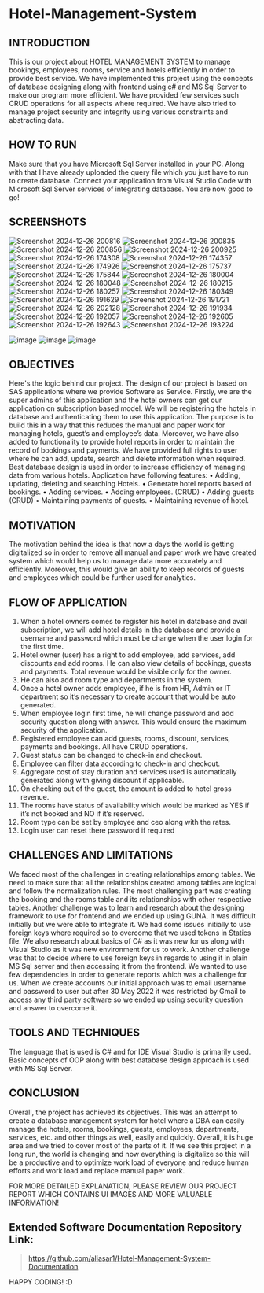 # Hotel-Management-System

## INTRODUCTION
This is our project about HOTEL MANAGEMENT SYSTEM to manage bookings, employees, 
rooms, service and hotels efficiently in order to provide best service. We have implemented this 
project using the concepts of database designing along with frontend using c# and MS Sql Server 
to make our program more efficient. We have provided few services such CRUD operations for 
all aspects where required. We have also tried to manage project security and integrity using 
various constraints and abstracting data.

## HOW TO RUN
Make sure that you have Microsoft Sql Server installed in your PC. Along with that I have already uploaded the query file which you just have to run to create database. Connect your application from Visual Studio Code with Microsoft Sql Server services of integrating database. You are now good to go! 

## SCREENSHOTS
![Screenshot 2024-12-26 200816](https://github.com/user-attachments/assets/20bedde3-ef39-4a76-b365-bfd6cf9c343a)
![Screenshot 2024-12-26 200835](https://github.com/user-attachments/assets/4199d904-39d9-41ca-a50e-8195de52e539)
![Screenshot 2024-12-26 200856](https://github.com/user-attachments/assets/29df422d-8cf3-41f0-86f6-a69c57a29d83)
![Screenshot 2024-12-26 200925](https://github.com/user-attachments/assets/08faff3a-7bf7-4d90-8de8-f896683e25e4)
![Screenshot 2024-12-26 174308](https://github.com/user-attachments/assets/352430df-a68f-4254-bf7f-a0a90ae95c7b)
![Screenshot 2024-12-26 174357](https://github.com/user-attachments/assets/56bc2698-b10c-497c-86e5-24334cf8a2b5)
![Screenshot 2024-12-26 174926](https://github.com/user-attachments/assets/2fbe001b-d280-4928-be76-12eb70233621)
![Screenshot 2024-12-26 175737](https://github.com/user-attachments/assets/d2630fc8-9492-4a18-8017-63a1a3f77e80)
![Screenshot 2024-12-26 175844](https://github.com/user-attachments/assets/adf763c7-bb19-411c-b714-02eec4e424e5)
![Screenshot 2024-12-26 180004](https://github.com/user-attachments/assets/15af8c3a-5bae-4856-931e-6bc2f5fe0e61)
![Screenshot 2024-12-26 180048](https://github.com/user-attachments/assets/def03a69-6918-483b-bd2e-2ca199421a4a)
![Screenshot 2024-12-26 180215](https://github.com/user-attachments/assets/0c3718b7-b41b-48a7-8857-496a8dbb54c1)
![Screenshot 2024-12-26 180257](https://github.com/user-attachments/assets/8ff3f6f3-80e0-490e-9daa-1cd7aeb4660c)
![Screenshot 2024-12-26 180349](https://github.com/user-attachments/assets/e48dacda-13c0-44c4-aadb-94ca6debceb5)
![Screenshot 2024-12-26 191629](https://github.com/user-attachments/assets/6a61162f-8afe-4608-bbf6-1273b1bf6dcc)
![Screenshot 2024-12-26 191721](https://github.com/user-attachments/assets/3c21f006-368b-4f71-92b1-99bbd9f512a9)
![Screenshot 2024-12-26 202128](https://github.com/user-attachments/assets/16d4ea87-b6f3-4785-a89d-c49e4dfa70b9)
![Screenshot 2024-12-26 191934](https://github.com/user-attachments/assets/fc0570ff-5e9a-44f5-8530-7180b4f24d8f)
![Screenshot 2024-12-26 192057](https://github.com/user-attachments/assets/e715883b-b4cf-44f0-abf7-e8f4bf3d1081)
![Screenshot 2024-12-26 192605](https://github.com/user-attachments/assets/6393935e-c7e5-43df-b64a-a52198e10aa2)
![Screenshot 2024-12-26 192643](https://github.com/user-attachments/assets/776fa6d5-697c-4302-b1fc-cd42730ceba2)
![Screenshot 2024-12-26 193224](https://github.com/user-attachments/assets/b11a1a1d-56db-4291-91ce-bbc9ce381ac5)

![image](https://user-images.githubusercontent.com/74453775/194845204-f1e24881-841b-4827-bc36-d86f15ce80d2.png)
![image](https://user-images.githubusercontent.com/74453775/194845255-a691caea-fdf7-4c2b-a886-ce053146c9ec.png)
![image](https://user-images.githubusercontent.com/74453775/194845282-2b07bfe4-2b35-4363-88f6-84901ef4a0bf.png)


## OBJECTIVES
Here's the logic behind our project. The design of our project is based on SAS applications where 
we provide Software as Service. Firstly, we are the super admins of this application and the hotel 
owners can get our application on subscription based model. We will be registering the hotels in 
database and authenticating them to use this application.
The purpose is to build this in a way that this reduces the manual and paper work for managing 
hotels, guest’s and employee’s data. Moreover, we have also added to functionality to provide 
hotel reports in order to maintain the record of bookings and payments.
We have provided full rights to user where he can add, update, search and delete information when 
required. Best database design is used in order to increase efficiency of managing data from various 
hotels.
Application have following features: 
• Adding, updating, deleting and searching Hotels.
• Generate hotel reports based of bookings.
• Adding services.
• Adding employees. (CRUD)
• Adding guests (CRUD)
• Maintaining payments of guests. 
• Maintaining revenue of hotel.

## MOTIVATION
The motivation behind the idea is that now a days the world is getting digitalized so in order 
to remove all manual and paper work we have created system which would help us to manage 
data more accurately and efficiently. Moreover, this would give an ability to keep records of 
guests and employees which could be further used for analytics.

## FLOW OF APPLICATION
1. When a hotel owners comes to register his hotel in database and avail subscription, we will 
add hotel details in the database and provide a username and password which must be 
change when the user login for the first time.
2. Hotel owner (user) has a right to add employee, add services, add discounts and add rooms. 
He can also view details of bookings, guests and payments. Total revenue would be visible 
only for the owner.
3. He can also add room type and departments in the system.
4. Once a hotel owner adds employee, if he is from HR, Admin or IT department so it’s 
necessary to create account that would be auto generated. 
5. When employee login first time, he will change password and add security question along 
with answer. This would ensure the maximum security of the application.
6. Registered employee can add guests, rooms, discount, services, payments and bookings. All 
have CRUD operations.
7. Guest status can be changed to check-in and checkout. 
8. Employee can filter data according to check-in and checkout.
9. Aggregate cost of stay duration and services used is automatically generated along with 
giving discount if applicable.
10. On checking out of the guest, the amount is added to hotel gross revenue. 
11. The rooms have status of availability which would be marked as YES if it’s not booked and 
NO if it’s reserved.
12. Room type can be set by employee and ceo along with the rates.
13. Login user can reset there password if required

## CHALLENGES AND LIMITATIONS
We faced most of the challenges in creating relationships among tables. We need to make sure that all 
the relationships created among tables are logical and follow the normalization rules. The most 
challenging part was creating the booking and the rooms table and its relationships with other 
respective tables. Another challenge was to learn and research about the designing framework to use 
for frontend and we ended up using GUNA. It was difficult initially but we were able to integrate it. 
We had some issues initially to use foreign keys where required so to overcome that we used tokens in 
Statics file. We also research about basics of C# as it was new for us along with Visual Studio as it was 
new environment for us to work. Another challenge was that to decide where to use foreign keys in 
regards to using it in plain MS Sql server and then accessing it from the frontend. We wanted to use 
few dependencies in order to generate reports which was a challenge for us. When we create accounts 
our initial approach was to email username and password to user but after 30 May 2022 it was 
restricted by Gmail to access any third party software so we ended up using security question and 
answer to overcome it.

## TOOLS AND TECHNIQUES
The language that is used is C# and for IDE Visual Studio is primarily used. Basic concepts of 
OOP along with best database design approach is used with MS Sql Server.

## CONCLUSION
Overall, the project has achieved its objectives. This was an attempt to create a database 
management system for hotel where a DBA can easily manage the hotels, rooms, bookings, 
guests, employees, departments, services, etc. and other things as well, easily and quickly. 
Overall, it is huge area and we tried to cover most of the parts of it. If we see this project in a long 
run, the world is changing and now everything is digitalize so this will be a productive and to 
optimize work load of everyone and reduce human efforts and work load and replace manual 
paper work.

FOR MORE DETAILED EXPLANATION, PLEASE REVIEW OUR PROJECT REPORT WHICH CONTAINS UI IMAGES AND MORE VALUABLE INFORMATION!

## Extended Software Documentation Repository Link:
> https://github.com/aliasar1/Hotel-Management-System-Documentation

HAPPY CODING! :D
